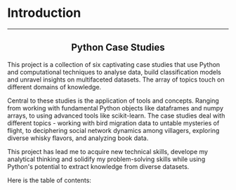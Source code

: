 # Introduction
---

<h2 style="text-align: center;">
Python Case Studies
</h2>

This project is a collection of six captivating case studies that use Python and computational techniques to analyse data, build classification models and unravel insights on multifaceted datasets. The array of topics touch on different domains of knowledge.

Central to these studies is the application of tools and concepts. Ranging from working with fundamental Python objects like dataframes and numpy arrays, to using advanced tools like scikit-learn. The case studies deal with different topics - working with bird migration data to untable mysteries of flight, to deciphering social network dynamics among villagers, exploring diverse whisky flavors, and analyzing book data.

This project has lead me to acquire new technical skills, develope my analytical thinking and solidify my problem-solving skills while using Python's potential to extract knowledge from diverse datasets.

Here is the table of contents:

```{tableofcontents}
```




